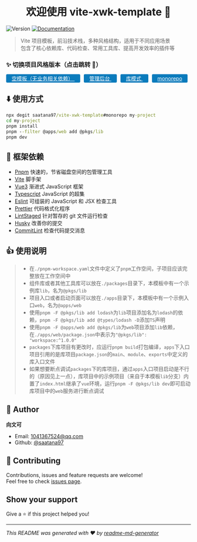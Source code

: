 <h1 align="center">欢迎使用 vite-xwk-template 👋</h1>
<p>
  <img alt="Version" src="https://img.shields.io/badge/version-1.0.0-blue.svg?cacheSeconds=2592000" />
  <a href="https://github.com/saatana97/vite-xwk-template#readme" target="_blank">
    <img alt="Documentation" src="https://img.shields.io/badge/documentation-yes-brightgreen.svg" />
  </a>
</p>

> Vite 项目模板，前沿技术栈，多种风格结构，适用于不同应用场景  
> 包含了核心依赖库、代码检查、常用工具库、提高开发效率的插件等

### ✨ 切换项目风格版本（点击跳转 🔽）

<p style="margin-top:10px">
  <a href="https://github.com/saatana97/vite-xwk-template/tree/empty#readme" style="background:#0A7BBC;color:#fff;padding:3px 15px;border-radius:3px;">
    空模板（无业务相关依赖）
  </a>
  <a href="https://github.com/saatana97/vite-xwk-template/tree/admin#readme" style="background:#0A7BBC;color:#fff;padding:3px 15px;border-radius:3px;margin-left:10px;">
    管理后台
  </a>
  <a href="https://github.com/saatana97/vite-xwk-template/tree/lib#readme" style="background:#0A7BBC;color:#fff;padding:3px 15px;border-radius:3px;margin-left:10px;">
    库模式
  </a>
  <a href="https://github.com/saatana97/vite-xwk-template/tree/monorepo#readme" style="background:#0A7BBC;color:#fff;padding:3px 15px;border-radius:3px;margin-left:10px;">
    monorepo
  </a>
</p>

## ⬇️ 使用方式

```cmd
npx degit saatana97/vite-xwk-template#monorepo my-project
cd my-project
pnpm install
pnpm --filter @apps/web add @pkgs/lib
pnpm dev
```

## 🎯 框架依赖

-   [Pnpm](https://pnpm.io/installation) 快速的，节省磁盘空间的包管理工具
-   [Vite](https://cn.vitejs.dev/) 脚手架
-   [Vue3](https://cn.vuejs.org/) 渐进式 JavaScript 框架
-   [Typescript](https://www.tslang.cn) JavaScript 的超集
-   [Eslint](https://eslint.bootcss.com/) 可组装的 JavaScript 和 JSX 检查工具
-   [Prettier](https://prettier.io/) 代码格式化程序
-   [LintStaged](https://github.com/okonet/lint-staged#readme) 针对暂存的 git 文件运行检查
-   [Husky](https://typicode.github.io/husky) 改善你的提交
-   [CommitLint](https://github.com/conventional-changelog/commitlint#readme) 检查代码提交消息

## 👍 使用说明

> -   在`./pnpm-workspace.yaml`文件中定义了`pnpm`工作空间，子项目应该完整放在工作空间中
> -   组件库或者其他工具库可以放在`./packages`目录下，本模板中有一个示例库`lib`，名为`@pkgs/lib`
> -   项目入口或者启动页面可以放在`./apps`目录下，本模板中有一个示例入口`web`，名为`@apps/web`
> -   使用`pnpm -F @pkgs/lib add lodash`为`lib`项目添加名为`lodash`的依赖，`pnpm -F @pkgs/lib add @types/lodash -D`添加`TS`声明
> -   使用`pnpm -F @apps/web add @pkgs/lib`为`web`项目添加`lib`依赖，在`./apps/web/package.json`中表示为`"@pkgs/lib": "workspace:^1.0.0"`
> -   `packages`下库项目有更改时，应运行`pnpm build`打包编译，`apps`下入口项目引用的是库项目`package.json`的`main`、`module`、`exports`中定义的库入口文件
> -   如果想要断点调试`packages`下的库项目，通过`apps`入口项目启动是不行的（原因见上一点），库项目中的示例项目（来自于本模板`lib`分支）内置了`index.html`继承了`vue`环境，运行`pnpm -F @pkgs/lib dev`即可启动库项目中的`web`服务进行断点调试

## 👤 Author

**向文可**

-   Email: 1041367524@qq.com
-   Github: [@saatana97](https://github.com/saatana97)

## 🤝 Contributing

Contributions, issues and feature requests are welcome!<br />Feel free to check [issues page](https://github.com/saatana97/vite-xwk-template/issues).

## Show your support

Give a ⭐️ if this project helped you!

---

_This README was generated with ❤️ by [readme-md-generator](https://github.com/kefranabg/readme-md-generator)_
